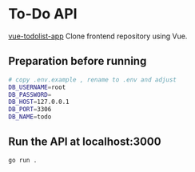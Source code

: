 ﻿# To-Do API

[vue-todolist-app](https://github.com/adipras/vue-todolist-app) Clone frontend repository using Vue.

## Preparation before running

``` bash
# copy .env.example , rename to .env and adjust
DB_USERNAME=root
DB_PASSWORD=
DB_HOST=127.0.0.1
DB_PORT=3306
DB_NAME=todo
```

## Run the API at localhost:3000
``` bash
go run .

```
